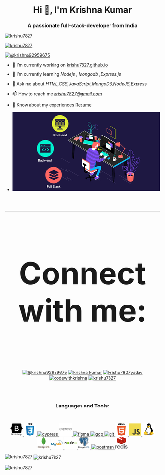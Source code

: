 <h1 align="center">Hi 👋, I'm Krishna Kumar</h1>
<h3 align="center">A passionate full-stack-developer from India</h3>

<p align="left"> <img src="https://komarev.com/ghpvc/?username=Krishu7827&label=Profile%20views&color=0e75b6&style=flat" alt="krishu7827" /> </p>

<p align="left"> <a href="https://github.com/ryo-ma/github-profile-trophy"><img src="https://github-profile-trophy.vercel.app/?username=Krishu7827" alt="krishu7827" /></a> </p>

<p align="left"> <a href="https://twitter.com/@krishna92959675" target="blank"><img src="https://img.shields.io/twitter/follow/@krishna92959675?logo=twitter&style=for-the-badge" alt="@krishna92959675" /></a> </p>

- 🔭 I’m currently working on [krishu7827.github.io](https://krishu7827.github.io/) 

- 🌱 I’m currently learning *Nodejs , Mongodb ,Express.js*

- 💬 Ask me about *HTML,CSS,JavaScript,MongoDB,NodeJS,Express*                

- 📫 How to reach me *krishu7827@gmail.com*

- 📄 Know about my experiences [Resume](https://drive.google.com/file/d/156MlQuWGJ-sZWc17i5Rkq-6uEcLM3q4i/view?usp=sharing)
- <span><img src="https://github.com/fw23-0277/fw23-0277/raw/main/full-stack-development.gif"></img></span>

<br>
<br>
<hr  align="center">

<h3 align="center" style="font-size:100px;">Connect with me:</h3>
<br>
<p align="center" justify-content=space-between>
<a  href="https://twitter.com/@krishna92959675" target="blank"><img align="center" margin-right=100 src="https://raw.githubusercontent.com/rahuldkjain/github-profile-readme-generator/master/src/images/icons/Social/twitter.svg" alt="@krishna92959675" height="30" width="40" /></a>
<a href="https://linkedin.com/in/krishna kumar" target="blank"><img align="center" src="https://raw.githubusercontent.com/rahuldkjain/github-profile-readme-generator/master/src/images/icons/Social/linked-in-alt.svg" alt="krishna kumar" height="30" width="40" /></a>
<a href="https://fb.com/krishu7827yadav" target="blank"><img align="center" src="https://raw.githubusercontent.com/rahuldkjain/github-profile-readme-generator/master/src/images/icons/Social/facebook.svg" alt="krishu7827yadav" height="30" width="40" /></a>
<a href="https://www.youtube.com/c/codewithkrishna" target="blank"><img align="center" src="https://raw.githubusercontent.com/rahuldkjain/github-profile-readme-generator/master/src/images/icons/Social/youtube.svg" alt="codewithkrishna" height="30" width="40" /></a>
<a href="https://www.leetcode.com/krishu7827" target="blank"><img align="center" src="https://raw.githubusercontent.com/rahuldkjain/github-profile-readme-generator/master/src/images/icons/Social/leet-code.svg" alt="krishu7827" height="30" width="40" /></a>
</p>
<br>
<br>
<h3 align="center">Languages and Tools:</h3>
<br>
<p align="center" justify-content="space-between"> <a href="https://getbootstrap.com" target="_blank" rel="noreferrer"> <img src="https://raw.githubusercontent.com/devicons/devicon/master/icons/bootstrap/bootstrap-plain-wordmark.svg" alt="bootstrap" width="40" height="40"/> </a> <a href="https://www.w3schools.com/css/" target="_blank" rel="noreferrer"> <img src="https://raw.githubusercontent.com/devicons/devicon/master/icons/css3/css3-original-wordmark.svg" alt="css3" width="40" height="40"/> </a> <a href="https://www.cypress.io" target="_blank" rel="noreferrer"> <img src="https://raw.githubusercontent.com/simple-icons/simple-icons/6e46ec1fc23b60c8fd0d2f2ff46db82e16dbd75f/icons/cypress.svg" alt="cypress" width="40" height="40"/> </a> <a href="https://expressjs.com" target="_blank" rel="noreferrer"> <img src="https://raw.githubusercontent.com/devicons/devicon/master/icons/express/express-original-wordmark.svg" alt="express" width="40" height="40"/> </a> <a href="https://www.figma.com/" target="_blank" rel="noreferrer"> <img src="https://www.vectorlogo.zone/logos/figma/figma-icon.svg" alt="figma" width="40" height="40"/> </a> <a href="https://cloud.google.com" target="_blank" rel="noreferrer"> <img src="https://www.vectorlogo.zone/logos/google_cloud/google_cloud-icon.svg" alt="gcp" width="40" height="40"/> </a> <a href="https://git-scm.com/" target="_blank" rel="noreferrer"> <img src="https://www.vectorlogo.zone/logos/git-scm/git-scm-icon.svg" alt="git" width="40" height="40"/> </a> <a href="https://www.w3.org/html/" target="_blank" rel="noreferrer"> <img src="https://raw.githubusercontent.com/devicons/devicon/master/icons/html5/html5-original-wordmark.svg" alt="html5" width="40" height="40"/> </a> <a href="https://developer.mozilla.org/en-US/docs/Web/JavaScript" target="_blank" rel="noreferrer"> <img src="https://raw.githubusercontent.com/devicons/devicon/master/icons/javascript/javascript-original.svg" alt="javascript" width="40" height="40"/> </a> <a href="https://www.linux.org/" target="_blank" rel="noreferrer"> <img src="https://raw.githubusercontent.com/devicons/devicon/master/icons/linux/linux-original.svg" alt="linux" width="40" height="40"/> </a> <a href="https://www.mongodb.com/" target="_blank" rel="noreferrer"> <img src="https://raw.githubusercontent.com/devicons/devicon/master/icons/mongodb/mongodb-original-wordmark.svg" alt="mongodb" width="40" height="40"/> </a> <a href="https://www.mysql.com/" target="_blank" rel="noreferrer"> <img src="https://raw.githubusercontent.com/devicons/devicon/master/icons/mysql/mysql-original-wordmark.svg" alt="mysql" width="40" height="40"/> </a> <a href="https://nodejs.org" target="_blank" rel="noreferrer"> <img src="https://raw.githubusercontent.com/devicons/devicon/master/icons/nodejs/nodejs-original-wordmark.svg" alt="nodejs" width="40" height="40"/> </a> <a href="https://www.postgresql.org" target="_blank" rel="noreferrer"> <img src="https://raw.githubusercontent.com/devicons/devicon/master/icons/postgresql/postgresql-original-wordmark.svg" alt="postgresql" width="40" height="40"/> </a> <a href="https://postman.com" target="_blank" rel="noreferrer"> <img src="https://www.vectorlogo.zone/logos/getpostman/getpostman-icon.svg" alt="postman" width="40" height="40"/> </a> <a href="https://redis.io" target="_blank" rel="noreferrer"> <img src="https://raw.githubusercontent.com/devicons/devicon/master/icons/redis/redis-original-wordmark.svg" alt="redis" width="40" height="40"/> </a> </p>

<p><img align="left" src="https://github-readme-stats.vercel.app/api/top-langs?username=krishu7827&show_icons=true&locale=en&layout=compact" alt="krishu7827" /></p>

<p>&nbsp;<img align="center" src="https://github-readme-stats.vercel.app/api?username=krishu7827&show_icons=true&locale=en" alt="krishu7827" /></p>

<p><img align="center" src="https://github-readme-streak-stats.herokuapp.com/?user=krishu7827&" alt="krishu7827" /></p>
